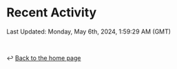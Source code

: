 # Recent Activity

<!--RECENT_ACTIVITY:start-->
<!--RECENT_ACTIVITY:end-->

<!--RECENT_ACTIVITY:last_update-->
Last Updated: Monday, May 6th, 2024, 1:59:29 AM (GMT)
<!--RECENT_ACTIVITY:last_update_end-->

<br>

↩️ [Back to the home page](/README.md)
